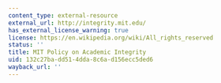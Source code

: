 ```yaml
---
content_type: external-resource
external_url: http://integrity.mit.edu/
has_external_license_warning: true
license: https://en.wikipedia.org/wiki/All_rights_reserved
status: ''
title: MIT Policy on Academic Integrity
uid: 132c27ba-dd51-4dda-8c6a-d156ecc5ded6
wayback_url: ''
---
```

